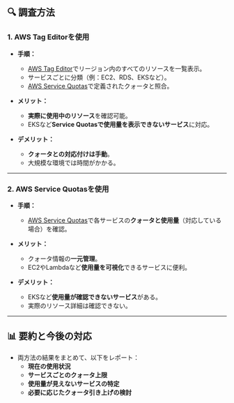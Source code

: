 
## 🔍 調査方法

### 1. AWS Tag Editorを使用

- **手順：**
  - [AWS Tag Editor](https://console.aws.amazon.com/resource-groups/tag-editor)でリージョン内のすべてのリソースを一覧表示。
  - サービスごとに分類（例：EC2、RDS、EKSなど）。
  - [AWS Service Quotas](https://console.aws.amazon.com/servicequotas/)で定義されたクォータと照合。

- **メリット：**
  - **実際に使用中のリソース**を確認可能。
  - EKSなど**Service Quotasで使用量を表示できないサービス**に対応。

- **デメリット：**
  - **クォータとの対応付けは手動**。
  - 大規模な環境では時間がかかる。

---

### 2. AWS Service Quotasを使用

- **手順：**
  - [AWS Service Quotas](https://console.aws.amazon.com/servicequotas/)で各サービスの**クォータと使用量**（対応している場合）を確認。

- **メリット：**
  - クォータ情報の**一元管理**。
  - EC2やLambdaなど**使用量を可視化**できるサービスに便利。

- **デメリット：**
  - EKSなど**使用量が確認できないサービス**がある。
  - 実際のリソース詳細は確認できない。

---

## 📊 要約と今後の対応

- 両方法の結果をまとめて、以下をレポート：
  - **現在の使用状況**
  - **サービスごとのクォータ上限**
  - **使用量が見えないサービスの特定**
  - **必要に応じたクォータ引き上げの検討**
